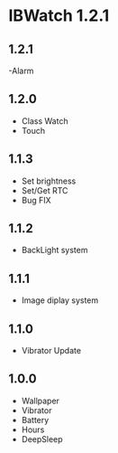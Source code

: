 # IBWatch 1.2.1

## 1.2.1
-Alarm

## 1.2.0
- Class Watch
- Touch

## 1.1.3
- Set brightness
- Set/Get RTC
- Bug FIX

## 1.1.2
- BackLight system

## 1.1.1
- Image diplay system

## 1.1.0
- Vibrator Update

## 1.0.0
- Wallpaper
- Vibrator
- Battery
- Hours
- DeepSleep